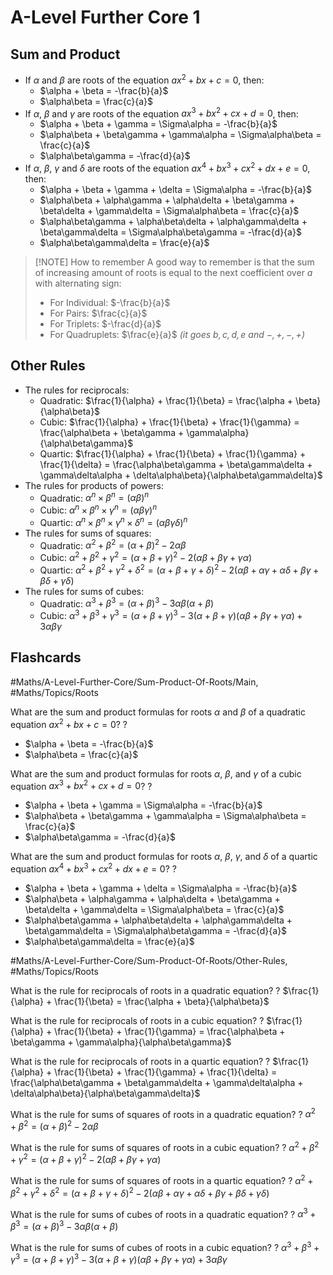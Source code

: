 
# A-Level Further Core 1
## Sum and Product
- If $\alpha$ and $\beta$ are roots of the equation $ax^2 + bx + c = 0$, then:
    - $\alpha + \beta = -\frac{b}{a}$
    - $\alpha\beta = \frac{c}{a}$
- If $\alpha$, $\beta$ and $\gamma$ are roots of the equation $ax^3 + bx^2 + cx + d = 0$, then:
    - $\alpha + \beta + \gamma = \Sigma\alpha = -\frac{b}{a}$
    - $\alpha\beta + \beta\gamma + \gamma\alpha = \Sigma\alpha\beta = \frac{c}{a}$
    - $\alpha\beta\gamma = -\frac{d}{a}$
- If $\alpha$, $\beta$, $\gamma$ and $\delta$ are roots of the equation $ax^4 + bx^3 + cx^2 + dx + e = 0$, then:
    - $\alpha + \beta + \gamma + \delta = \Sigma\alpha = -\frac{b}{a}$
    - $\alpha\beta + \alpha\gamma + \alpha\delta + \beta\gamma + \beta\delta + \gamma\delta = \Sigma\alpha\beta = \frac{c}{a}$
    - $\alpha\beta\gamma + \alpha\beta\delta + \alpha\gamma\delta + \beta\gamma\delta = \Sigma\alpha\beta\gamma = -\frac{d}{a}$
    - $\alpha\beta\gamma\delta = \frac{e}{a}$
> [!NOTE] How to remember
> A good way to remember is that the sum of increasing amount of roots is equal to the next coefficient over $a$ with alternating sign:
> - For Individual: $-\frac{b}{a}$
> - For Pairs: $\frac{c}{a}$
> - For Triplets: $-\frac{d}{a}$
> - For Quadruplets: $\frac{e}{a}$
>*(it goes $b, c, d, e$ and $-, +, -, +$)*
## Other Rules
- The rules for reciprocals:
    - Quadratic: $\frac{1}{\alpha} + \frac{1}{\beta} = \frac{\alpha + \beta}{\alpha\beta}$
    - Cubic: $\frac{1}{\alpha} + \frac{1}{\beta} + \frac{1}{\gamma} = \frac{\alpha\beta + \beta\gamma + \gamma\alpha}{\alpha\beta\gamma}$
    - Quartic: $\frac{1}{\alpha} + \frac{1}{\beta} + \frac{1}{\gamma} + \frac{1}{\delta} = \frac{\alpha\beta\gamma + \beta\gamma\delta + \gamma\delta\alpha + \delta\alpha\beta}{\alpha\beta\gamma\delta}$
- The rules for products of powers:
    - Quadratic: $\alpha^n \times \beta^n = (\alpha\beta)^n$
    - Cubic: $\alpha^n \times \beta^n \times \gamma^n = (\alpha\beta\gamma)^n$
    - Quartic: $\alpha^n \times \beta^n \times \gamma^n \times \delta^n = (\alpha\beta\gamma\delta)^n$
- The rules for sums of squares:
    - Quadratic: $\alpha^2 + \beta^2 = (\alpha + \beta)^2 - 2\alpha\beta$
    - Cubic: $\alpha^2 + \beta^2 + \gamma^2 = (\alpha + \beta + \gamma)^2 - 2(\alpha\beta + \beta\gamma + \gamma\alpha)$
    - Quartic: $\alpha^2 + \beta^2 + \gamma^2 + \delta^2 = (\alpha + \beta + \gamma + \delta)^2 - 2(\alpha\beta + \alpha\gamma + \alpha\delta + \beta\gamma + \beta\delta + \gamma\delta)$
- The rules for sums of cubes:
    - Quadratic: $\alpha^3 + \beta^3 = (\alpha + \beta)^3 - 3\alpha\beta(\alpha + \beta)$
    - Cubic: $\alpha^3 + \beta^3 + \gamma^3 = (\alpha + \beta + \gamma)^3 - 3(\alpha + \beta + \gamma)(\alpha\beta + \beta\gamma + \gamma\alpha) + 3\alpha\beta\gamma$

## Flashcards
#Maths/A-Level-Further-Core/Sum-Product-Of-Roots/Main, #Maths/Topics/Roots

What are the sum and product formulas for roots $\alpha$ and $\beta$ of a quadratic equation $ax^2 + bx + c = 0$?
?
- $\alpha + \beta = -\frac{b}{a}$
- $\alpha\beta = \frac{c}{a}$ <!--SR:!2024-10-04,40,290-->

What are the sum and product formulas for roots $\alpha$, $\beta$, and $\gamma$ of a cubic equation $ax^3 + bx^2 + cx + d = 0$?
?
- $\alpha + \beta + \gamma = \Sigma\alpha = -\frac{b}{a}$
- $\alpha\beta + \beta\gamma + \gamma\alpha = \Sigma\alpha\beta = \frac{c}{a}$
- $\alpha\beta\gamma = -\frac{d}{a}$ <!--SR:!2024-09-23,31,270-->

What are the sum and product formulas for roots $\alpha$, $\beta$, $\gamma$, and $\delta$ of a quartic equation $ax^4 + bx^3 + cx^2 + dx + e = 0$?
?
- $\alpha + \beta + \gamma + \delta = \Sigma\alpha = -\frac{b}{a}$
- $\alpha\beta + \alpha\gamma + \alpha\delta + \beta\gamma + \beta\delta + \gamma\delta = \Sigma\alpha\beta = \frac{c}{a}$
- $\alpha\beta\gamma + \alpha\beta\delta + \alpha\gamma\delta + \beta\gamma\delta = \Sigma\alpha\beta\gamma = -\frac{d}{a}$
- $\alpha\beta\gamma\delta = \frac{e}{a}$ <!--SR:!2024-09-29,35,290-->

#Maths/A-Level-Further-Core/Sum-Product-Of-Roots/Other-Rules, #Maths/Topics/Roots

What is the rule for reciprocals of roots in a quadratic equation?
?
$\frac{1}{\alpha} + \frac{1}{\beta} = \frac{\alpha + \beta}{\alpha\beta}$ <!--SR:!2024-09-19,1,170-->

What is the rule for reciprocals of roots in a cubic equation?
?
$\frac{1}{\alpha} + \frac{1}{\beta} + \frac{1}{\gamma} = \frac{\alpha\beta + \beta\gamma + \gamma\alpha}{\alpha\beta\gamma}$ <!--SR:!2024-09-19,1,150-->

What is the rule for reciprocals of roots in a quartic equation?
?
$\frac{1}{\alpha} + \frac{1}{\beta} + \frac{1}{\gamma} + \frac{1}{\delta} = \frac{\alpha\beta\gamma + \beta\gamma\delta + \gamma\delta\alpha + \delta\alpha\beta}{\alpha\beta\gamma\delta}$ <!--SR:!2024-09-19,1,170-->

What is the rule for sums of squares of roots in a quadratic equation?
?
$\alpha^2 + \beta^2 = (\alpha + \beta)^2 - 2\alpha\beta$ <!--SR:!2024-09-19,1,130-->

What is the rule for sums of squares of roots in a cubic equation?
?
$\alpha^2 + \beta^2 + \gamma^2 = (\alpha + \beta + \gamma)^2 - 2(\alpha\beta + \beta\gamma + \gamma\alpha)$ <!--SR:!2024-09-19,1,130-->

What is the rule for sums of squares of roots in a quartic equation?
?
$\alpha^2 + \beta^2 + \gamma^2 + \delta^2 = (\alpha + \beta + \gamma + \delta)^2 - 2(\alpha\beta + \alpha\gamma + \alpha\delta + \beta\gamma + \beta\delta + \gamma\delta)$ <!--SR:!2024-09-19,1,130-->

What is the rule for sums of cubes of roots in a quadratic equation?
?
$\alpha^3 + \beta^3 = (\alpha + \beta)^3 - 3\alpha\beta(\alpha + \beta)$ <!--SR:!2024-09-19,1,130-->

What is the rule for sums of cubes of roots in a cubic equation?
?
$\alpha^3 + \beta^3 + \gamma^3 = (\alpha + \beta + \gamma)^3 - 3(\alpha + \beta + \gamma)(\alpha\beta + \beta\gamma + \gamma\alpha) + 3\alpha\beta\gamma$ <!--SR:!2024-09-19,1,130-->
